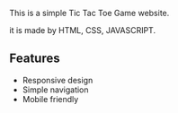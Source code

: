 This is a simple Tic Tac Toe Game website.

it is made by HTML, CSS, JAVASCRIPT.

## Features
- Responsive design
- Simple navigation
- Mobile friendly


